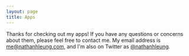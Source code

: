 ```yaml
---
layout: page
title: Apps
---
```

Thanks for checking out my apps! If you have any questions or concerns about them, please feel free to contact me. My email address is [me@nathanhleung.com](mailto:me@nathanhleung.com), and I'm also on Twitter as <a href="https://twitter.com/nathanhleung" target="_blank">@nathanhleung</a>.
